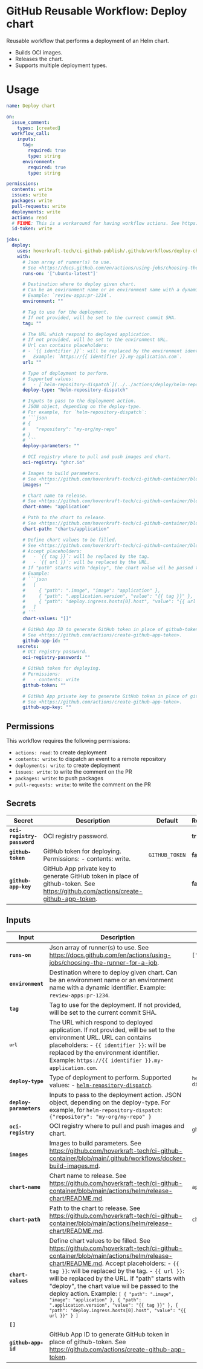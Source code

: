 <!-- start branding -->
<!-- end branding -->
<!-- start title -->

# GitHub Reusable Workflow: Deploy chart

<!-- end title -->
<!-- start badges -->
<!-- end badges -->
<!-- start description -->

Reusable workflow that performs a deployment of an Helm chart.

- Builds OCI images.
- Releases the chart.
- Supports multiple deployment types.

<!-- end description -->
<!-- start contents -->
<!-- end contents -->

# Usage

<!-- start usage -->

````yaml
name: Deploy chart

on:
  issue_comment:
    types: [created]
  workflow_call:
    inputs:
      tag:
        required: true
        type: string
      environment:
        required: true
        type: string

permissions:
  contents: write
  issues: write
  packages: write
  pull-requests: write
  deployments: write
  actions: read
  # FIXME: This is a workaround for having workflow actions. See https://github.com/orgs/community/discussions/38659
  id-token: write

jobs:
  deploy:
    uses: hoverkraft-tech/ci-github-publish/.github/workflows/deploy-chart.yml@0.7.1
    with:
      # Json array of runner(s) to use.
      # See <https://docs.github.com/en/actions/using-jobs/choosing-the-runner-for-a-job>.
      runs-on: '["ubuntu-latest"]'

      # Destination where to deploy given chart.
      # Can be an environment name or an environment name with a dynamic identifier.
      # Example: `review-apps:pr-1234`.
      environment: ""

      # Tag to use for the deployment.
      # If not provided, will be set to the current commit SHA.
      tag: ""

      # The URL which respond to deployed application.
      # If not provided, will be set to the environment URL.
      # Url can contains placeholders:
      # - `{{ identifier }}`: will be replaced by the environment identifier.
      #   Example: `https://{{ identifier }}.my-application.com`.
      url: ""

      # Type of deployment to perform.
      # Supported values:
      #   - [`helm-repository-dispatch`](../../actions/deploy/helm-repository-dispatch/README.md).
      deploy-type: "helm-repository-dispatch"

      # Inputs to pass to the deployment action.
      # JSON object, depending on the deploy-type.
      # For example, for `helm-repository-dispatch`:
      # ```json
      # {
      #    "repository": "my-org/my-repo"
      # }
      # ```
      deploy-parameters: ""

      # OCI registry where to pull and push images and chart.
      oci-registry: "ghcr.io"

      # Images to build parameters.
      # See <https://github.com/hoverkraft-tech/ci-github-container/blob/main/.github/workflows/docker-build-images.md>.
      images: ""

      # Chart name to release.
      # See <https://github.com/hoverkraft-tech/ci-github-container/blob/main/actions/helm/release-chart/README.md>.
      chart-name: "application"

      # Path to the chart to release.
      # See <https://github.com/hoverkraft-tech/ci-github-container/blob/main/actions/helm/release-chart/README.md>.
      chart-path: "charts/application"

      # Define chart values to be filled.
      # See <https://github.com/hoverkraft-tech/ci-github-container/blob/main/actions/helm/release-chart/README.md>.
      # Accept placeholders:
      #   - `{{ tag }}`: will be replaced by the tag.
      #   - `{{ url }}`: will be replaced by the URL.
      # If "path" starts with "deploy", the chart value wil be passed to the deploy action.
      # Example:
      # ```json
      #   [
      #     { "path": ".image", "image": "application" },
      #     { "path": ".application.version", "value": "{{ tag }}" },
      #     { "path": "deploy.ingress.hosts[0].host", "value": "{{ url }}" }
      #   ]
      # ```
      chart-values: "[]"

      # GitHub App ID to generate GitHub token in place of github-token.
      # See <https://github.com/actions/create-github-app-token>.
      github-app-id: ""
    secrets:
      # OCI registry password.
      oci-registry-password: ""

      # GitHub token for deploying.
      # Permissions:
      #   - contents: write
      github-token: ""

      # GitHub App private key to generate GitHub token in place of github-token.
      # See <https://github.com/actions/create-github-app-token>.
      github-app-key: ""
````

<!-- end usage -->

## Permissions

<!-- start permissions -->

This workflow requires the following permissions:

- `actions: read`: to create deployment
- `contents: write`: to dispatch an event to a remote repository
- `deployments: write`: to create deployment
- `issues: write`: to write the comment on the PR
- `packages: write`: to push packages
- `pull-requests: write`: to write the comment on the PR

<!-- end permissions -->
<!--
// jscpd:ignore-start
-->

## Secrets

<!-- start secrets -->

| **Secret**                             | **Description**                                                                                                                     | **Default**               | **Required** |
| -------------------------------------- | ----------------------------------------------------------------------------------------------------------------------------------- | ------------------------- | ------------ |
| **<code>oci-registry-password</code>** | OCI registry password.                                                                                                              | <code></code>             | **true**     |
| **<code>github-token</code>**          | GitHub token for deploying. Permissions: - contents: write.                                                                         | <code>GITHUB_TOKEN</code> | **false**    |
| **<code>github-app-key</code>**        | GitHub App private key to generate GitHub token in place of github-token. See <https://github.com/actions/create-github-app-token>. | <code></code>             | **false**    |

<!-- end secrets -->
<!--
// jscpd:ignore-end
-->

## Inputs

<!-- markdownlint-disable MD013 -->
<!-- start inputs -->

| **Input**                          | **Description**                                                                                                                                                                                                                                                                                                                                                                                                                                                                                                                                      | **Default**                           | **Type** | **Required** |
| ---------------------------------- | ---------------------------------------------------------------------------------------------------------------------------------------------------------------------------------------------------------------------------------------------------------------------------------------------------------------------------------------------------------------------------------------------------------------------------------------------------------------------------------------------------------------------------------------------------- | ------------------------------------- | -------- | ------------ |
| **<code>runs-on</code>**           | Json array of runner(s) to use. See <https://docs.github.com/en/actions/using-jobs/choosing-the-runner-for-a-job>.                                                                                                                                                                                                                                                                                                                                                                                                                                   | <code>["ubuntu-latest"]</code>        | `string` | **false**    |
| **<code>environment</code>**       | Destination where to deploy given chart. Can be an environment name or an environment name with a dynamic identifier. Example: `review-apps:pr-1234`.                                                                                                                                                                                                                                                                                                                                                                                                | <code></code>                         | `string` | **true**     |
| **<code>tag</code>**               | Tag to use for the deployment. If not provided, will be set to the current commit SHA.                                                                                                                                                                                                                                                                                                                                                                                                                                                               | <code></code>                         | `string` | **false**    |
| **<code>`url`</code>**             | The URL which respond to deployed application. If not provided, will be set to the environment URL. URL can contains placeholders: - `{{ identifier }}`: will be replaced by the environment identifier. Example: `https://{{ identifier }}.my-application.com`.                                                                                                                                                                                                                                                                                     | <code></code>                         | `string` | **false**    |
| **<code>deploy-type</code>**       | Type of deployment to perform. Supported values: - [`helm-repository-dispatch`](../../actions/deploy/helm-repository-dispatch/README.md).                                                                                                                                                                                                                                                                                                                                                                                                            | <code>helm-repository-dispatch</code> | `string` | **false**    |
| **<code>deploy-parameters</code>** | Inputs to pass to the deployment action. JSON object, depending on the deploy-type. For example, for `helm-repository-dispatch`: <code>{"repository": "my-org/my-repo" }</code>                                                                                                                                                                                                                                                                                                                                                                      | <code></code>                         | `string` | **false**    |
| **<code>oci-registry</code>**      | OCI registry where to pull and push images and chart.                                                                                                                                                                                                                                                                                                                                                                                                                                                                                                | <code>ghcr.io</code>                  | `string` | **false**    |
| **<code>images</code>**            | Images to build parameters. See <https://github.com/hoverkraft-tech/ci-github-container/blob/main/.github/workflows/docker-build-images.md>.                                                                                                                                                                                                                                                                                                                                                                                                         | <code></code>                         | `string` | **true**     |
| **<code>chart-name</code>**        | Chart name to release. See <https://github.com/hoverkraft-tech/ci-github-container/blob/main/actions/helm/release-chart/README.md>.                                                                                                                                                                                                                                                                                                                                                                                                                  | <code>application</code>              | `string` | **false**    |
| **<code>chart-path</code>**        | Path to the chart to release. See <https://github.com/hoverkraft-tech/ci-github-container/blob/main/actions/helm/release-chart/README.md>.                                                                                                                                                                                                                                                                                                                                                                                                           | <code>charts/application</code>       | `string` | **false**    |
| **<code>chart-values</code>**      | Define chart values to be filled. See <https://github.com/hoverkraft-tech/ci-github-container/blob/main/actions/helm/release-chart/README.md>. Accept placeholders: - `{{ tag }}`: will be replaced by the tag. - `{{ url }}`: will be replaced by the URL. If "path" starts with "deploy", the chart value wil be passed to the deploy action. Example: <code>`[ { "path": ".image", "image": "application" }, { "path": ".application.version", "value": "{{ tag }}" }, { "path": "deploy.ingress.hosts[0].host", "value": "{{ url }}" } ]`</code> | <code></code>                         | `string` | **false**    |
| **<code>[]</code>**                |                                                                                                                                                                                                                                                                                                                                                                                                                                                                                                                                                      | <code></code>                         | `string` | **false**    |
| **<code>github-app-id</code>**     | GitHub App ID to generate GitHub token in place of github-token. See <https://github.com/actions/create-github-app-token>.                                                                                                                                                                                                                                                                                                                                                                                                                           | <code></code>                         | `string` | **false**    |

<!-- end inputs -->
<!-- markdownlint-enable MD013 -->
<!-- start outputs -->
<!-- end outputs -->
<!-- start [.github/ghadocs/examples/] -->
<!-- end [.github/ghadocs/examples/] -->
